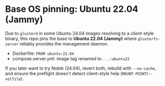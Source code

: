 
# Base OS pinning: Ubuntu 22.04 (Jammy)

Due to `glusterd` in some Ubuntu 24.04 images resolving to a *client*-style binary, this repo pins
the base to **Ubuntu 22.04 (Jammy)** where `glusterfs-server` reliably provides the management daemon.

- Dockerfile: `FROM ubuntu:22.04`
- compose.server.yml: image tag renamed to `...:ubuntu22`

If you later want to try Noble (24.04), revert both, rebuild with `--no-cache`, and ensure
the preflight doesn't detect client-style help (`MOUNT-POINT`/`--volfile`).